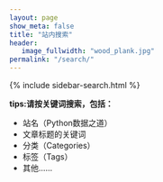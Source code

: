 ```yaml
---
layout: page
show_meta: false
title: "站内搜索"
header:
   image_fullwidth: "wood_plank.jpg"
permalink: "/search/"
---
```





{% include sidebar-search.html %}

**tips:请按关键词搜索，包括：**
* 站名（Python数据之道）
* 文章标题的关键词
* 分类（Categories）
* 标签（Tags）
* 其他……
